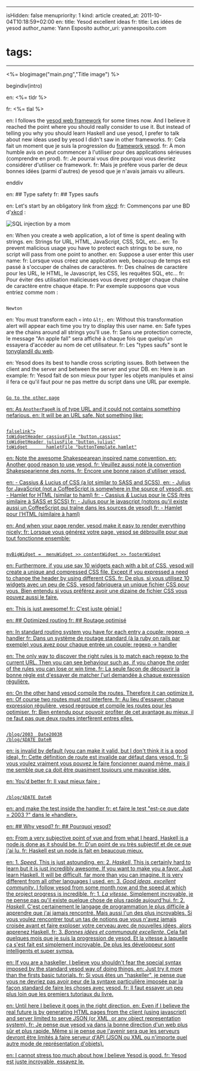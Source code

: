 -----
isHidden:       false
menupriority:   1
kind:           article
created_at:     2011-10-04T10:18:59+02:00
en: title: Yesod excellent ideas
fr: title: Les idées de yesod
author_name: Yann Esposito
author_uri: yannesposito.com
# tags:
-----
<%= blogimage("main.png","Title image") %>

begindiv(intro)

en: <%= tldr %>

fr: <%= tlal %>

en: I follows the [yesod web framework](http://www.yesodweb.com) for some times now. And I believe it reached the point where you should really consider to use it. But instead of telling you why you should learn Haskell and use yesod, I prefer to talk about new ideas used by yesod I didn't saw in other frameworks.
fr: Cela fait un moment que je suis la progression du [framework yesod](http://www.yesodweb.com). 
fr: À mon humble avis on peut commencer à l'utiliser pour des applications sérieuses (comprendre en prod).
fr: Je pourrai vous dire pourquoi vous devriez considérer d'utiliser ce framework.
fr: Mais je préfère vous parler de deux bonnes idées (parmi d'autres) de yesod que je n'avais jamais vu ailleurs.

enddiv

en: ## Type safety
fr: ## Types saufs
   
en: Let's start by an obligatory link from [xkcd](http://xkcd.com):
fr: Commençons par une BD d'[xkcd](http://xkcd.com) :

   ![SQL injection by a mom](http://imgs.xkcd.com/comics/exploits_of_a_mom.png)

en: When you create a web application, a lot of time is spent dealing with strings.
en: Strings for URL, HTML, JavaScript, CSS, SQL, etc...
en: To prevent malicious usage you have to protect each strings to be sure, no script will pass from one point to another.
en: Suppose a user enter this user name:
fr: Lorsque vous créez une application web, beaucoup de temps est passé à s'occuper de chaînes de caractères.
fr: Des chaînes de caractère pour les URL, le HTML, le Javascript, les CSS, les requêtes SQL, etc...
fr: Pour éviter des utilisation malicieuses vous devez protéger chaque chaîne de caractère entre chaque étape.
fr: Par exemple supposons que vous entriez comme nom :

<code class="javascript">
Newton<script>alert("An apple fall")</script>
</code>

en: You must transform each `<` into `&lt;`.
en: Without this transformation alert will appear each time you try to display this user name.
en: Safe types are the chains around all strings you'll use.
fr: Sans une protection correcte, le message "An apple fall" sera affiché à chaque fois que quelqu'un essayera d'accéder au nom de cet utilisateur.
fr: Les "types saufs" sont le [tonyglandil du web](https://www.youtube.com/watch?v=1IWF3IsEPBE).

en: Yesod does its best to handle cross scripting issues. Both between the client and the server and between the server and your DB.
en: Here is an example:
fr: Yesod fait de son mieux pour typer les objets manipulés et ainsi il fera ce qu'il faut pour ne pas mettre du script dans une URL par exemple.

<code class="html"> 
<a href=@[AnotherPageR]>Go to the other page
</code>

en: As `AnotherPageR` is of type URL and it could not contains something nefarious.
en: It will be an URL safe. Not something like:

<code class="html">
falselink"><script> bad_code(); </script><a href="pipo
</code>

en: Type safety is not magic, but it will help a lot resolving these issues.
fr: Les types saufs ne sont pas magiques, mais ils aident beaucoup à résoudre ces problèmes.

en: ## Widgets
fr: ## Les widgets

en: Yesod widget are different from just JavaScript widget.
en: In yesod widget are a set of small parts of a web application.
en: A bit of CSS, a bit of HTML and a bit of JS for example.
en: If you want to use many widgets in a same page yesod do the work.
en: Some examples of widgets are:
fr: Les widgets de yesod sont différents des widgets Javascripts (ou java).
fr: Pour yesod un widget est un ensemble de morceaux d'appli web. Un bout de CSS, un bout de javascript, un bout d'HTML.
fr: Et si dans une page on veut utiliser plusieurs widgets, alors yesod s'occupe de les faire fonctionner tous les deux.
fr: Des exemples de widgets (au sens yesod) sont :

en: - the footer of a webpage,
en: - the header of a webpage with a menu,
en: - a button which appears only when scrolling down, 
en: - etc...
fr: - Le «footer» d'une page web,
fr: - Le «header» d'une page web,
fr: - un bouton qui apparaît lorsque l'on «scrolle» vers le bas,
fr: - etc...

en: For each of this part, you might need, 
fr: Pour chacun de ces widgets vous pourriez avoir besoin de

en: - a bit of HTML, 
en: - a bit of CSS and 
en: - a bit of javascript.
fr: - un peu d'HTML
fr: - un peu de CSS et
fr: - un peu de javascript

en: Some in the header, some in the body.
fr: Et certain morceau doivent être placés dans le «header» de la page et d'autre dans le «body».


en: You can declare a widget as this (note I use a very high meta-language):
fr: Vous pouvez déclarer un widget comme suit (je n'utilise pas la vrai syntaxe) :

    htmlheader = ...
    cssheader = ...
    javascriptheader = ...
    htmlbody = ...

en: The real syntax is:
fr: La vraie syntaxe est :

<code class="haskell">
toWidgetHeader cassiusFile "button.cassius"
toWidgetHeader juliusFile "button.julius"
toWidget       hamletFile "buttonTemplate.hamlet"
</code>

en: Note the awesome Shakespearean inspired name convention.
en: Another good reason to use yesod.
fr: Veuillez aussi noté la convention Shakespearienne des noms.
fr: Encore une bonne raison d'utiliser yesod.

en: - Cassius _&_ Lucius of CSS (a lot similar to SASS and SCSS),
en: - Julius for JavaScript (not a CoffeeScript is somewhere in the source of yesod),
en: - Hamlet for HTML (similar to haml)
fr: - Cassius _&_ Lucius pour le CSS (très similaire à SASS et SCSS)
fr: - Julius pour le javascript (notons qu'il existe aussi un CoffeeScript qui traîne dans les sources de yesod)
fr: - Hamlet pour l'HTML (similaire à haml)

en: And when your page render, yesod make it easy to render everything nicely:
fr: Lorsque vous générez votre page, yesod se débrouille pour que tout fonctionne ensemble:

<code class="haskell">
myBigWidget =  menuWidget >> contentWidget >> footerWidget
</code>

en: Furthermore, if you use say 10 widgets each with a bit of CSS, yesod will create a unique and compressed CSS file. Except if you expressed a need to change the header by using different CSS. 
fr: De plus, si vous utilisez 10 widgets avec un peu de CSS, yesod fabriquera un unique fichier CSS pour vous. Bien entendu si vous préférez avoir une dizaine de fichier CSS vous pouvez aussi le faire.

en: This is just awesome!
fr: C'est juste génial !

en: ## Optimized routing
fr: ## Routage optimisé

en: In standard routing system you have for each entry a couple: regexp → handler
fr: Dans un système de routage standard (à la ruby on rails par exemple) vous avez pour chaque entrée un couple: regexp → handler

en: The only way to discover the right rules is to match each regexp to the current URL. Then you can see behaviour such as, if you change the order of the rules you can lose or win time.
fr: La seule façon de découvrir la bonne règle est d'essayer de matcher l'url demandée à chaque expression régulière.

en: On the other hand yesod compile the routes. Therefore it can optimize it.
en: Of course two routes must not interfere.
fr: Au lieu d'essayer chaque expression régulière, yesod regroupe et compile les routes pour les optimiser.
fr: Bien entendu pour pouvoir profiter de cet avantage au mieux, il ne faut pas que deux routes interfèrent entres elles.

<code class="html">
/blog/2003  Date2003R
/blog/$DATE DateR
</code>

en: is invalid by default (you can make it valid, but I don't think it is a good idea).
fr: Cette définition de route est invalide par défaut dans yesod.
fr: Si vous voulez vraiment vous pouvez le faire foncionner quand même, mais il me semble que ça doit être quasiment toujours une mauvaise idée.

en: You'd better
fr: Il vaut mieux faire :

<code class="html">
/blog/$DATE DateR
</code>

en: and make the test inside the handler
fr: et faire le test "est-ce que date = 2003 ?" dans le «handler».

en: ## Why yesod?
fr: ## Pourquoi yesod?

en: From a very subjective point of vue and from what I heard, Haskell is a node.js done as it should be.
fr: D'un point de vu très subjectif et de ce que j'ai lu. 
fr: Haskell est un node.js fait en beaucoup mieux.

en: 1. _Speed_. This is just astounding.
en: 2. _Haskell_. This is certainly hard to learn but it is just incredibly awesome. If you want to make you a favor. Just learn Haskell. It will be difficult, far more than you can imagine. It is very different from all other languages I used.
en: 3. _Good ideas, excellent community_. I follow yesod from some month now and the speed at which the project progress is incredible.
fr: 1. _La vitesse_. Simplement incroyable, je ne pense pas qu'il existe quelque chose de plus rapide aujourd'hui.
fr: 2. _Haskell_. C'est certainement le langage de programmation le plus difficile à apprendre que j'ai jamais rencontré. Mais aussi l'un des plus incroyables. Si vous voulez rencontrer tout un tas de notions que vous n'avez jamais croisée avant et faire exploser votre cerveau avec de nouvelles idées, alors apprenez Haskell.
fr: 3. _Bonnes idées et communauté excellente_. Cela fait quelques mois que je suis la progression de yesod. Et la vitesse à laquelle ça s'est fait est simplement incroyable. De plus les développeur sont intelligents et super sympa.

en: If you are a haskeller, I believe you shouldn't fear the special syntax imposed by the standard yesod way of doing things.
en: Just try it more than the firsts basic tutorials. 
fr: Si vous êtes un "haskeller", je pense que vous ne devriez pas avoir peur de la syntaxe particulière imposée par la façon standard de faire les choses avec yesod.
fr: Il faut essayer un peu plus loin que les premiers tutoriaux du livre.

en: Until here I believe it goes in the right direction. 
en: Even if I believe the real future is by generating HTML pages from the client (using javascript) and server limited to serve JSON (or XML, or any object representation system).
fr: Je pense que yesod va dans la bonne direction d'un web plus sûr et plus rapide. Même si je pense que l'avenir sera que les serveurs devront être limités à faire serveur d'API (JSON ou XML ou n'importe quel autre mode de représentation d'objets).

en: I cannot stress too much about how I believe Yesod is good.
fr: Yesod est juste incroyable, essayez le.
